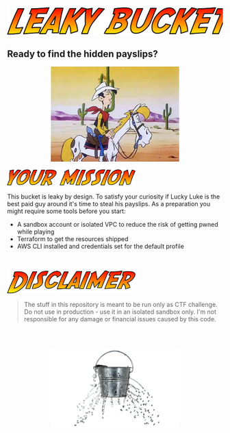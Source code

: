 <img src="static/tag.png">

## Ready to find the hidden payslips?

<p align="center">
<img width="300" src="static/curiosity.gif">
 <br>
</p>

<img width="300" src="static/mission.png">

This bucket is leaky by design. To satisfy your curiosity if Lucky Luke is the best paid guy around it's time to steal his payslips. As a preparation you might require some tools before you start:

* A sandbox account or isolated VPC to reduce the risk of getting pwned while playing
* Terraform to get the resources shipped
* AWS CLI installed and credentials set for the default profile


<br><br>
<img width="300" src="static/disclaimer.png">
> The stuff in this repository is meant to be run only as CTF challenge. Do not use in production - use it in an isolated sandbox only. I'm not responsible for any damage or financial issues caused by this code.

<br><br>
<p align="center">
<img width="300" src="static/bucket.png">
</p>
